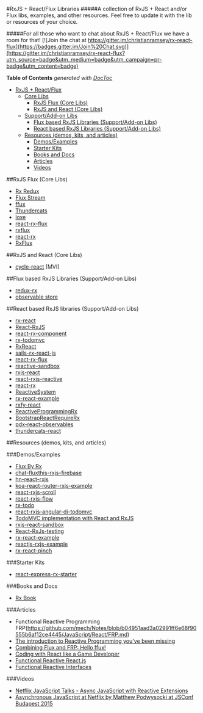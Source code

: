 #RxJS + React/Flux Libraries
#####A collection of RxJS + React and/or Flux libs, examples, and other resources. Feel free to update it with the lib or resources of your choice.

#####For all those who want to chat about RxJS + React/Flux we have a room for that!
[![Join the chat at https://gitter.im/christianramsey/rx-react-flux](https://badges.gitter.im/Join%20Chat.svg)](https://gitter.im/christianramsey/rx-react-flux?utm_source=badge&utm_medium=badge&utm_campaign=pr-badge&utm_content=badge)

**Table of Contents**  *generated with [DocToc](http://doctoc.herokuapp.com/)*

- [RxJS + React/Flux](#)
	- [Core Libs](#rxjs-flux-core-libs)
		- [RxJS Flux (Core Libs)](#rxjs-flux-core-libs)
		- [RxJS and React (Core Libs)](#rxjs-and-react-core-libs)
	- [Support/Add-on Libs](#flux-based-rxjs-libraries-supportadd-on-libs)
		- [Flux based RxJS Libraries (Support/Add-on Libs)](#flux-based-rxjs-libraries-supportadd-on-libs)
		- [React based RxJS Libraries (Support/Add-on Libs)](#react-based-rxjs-libraries-supportadd-on-libs)
	- [Resources (demos, kits, and articles)](#resources-demos-kits-and-articles)
		- [Demos/Examples](#demosexamples)
		- [Starter Kits](#starter-kits)
		- [Books and Docs](#books-and-docs)
		- [Articles](#articles)
		- [Videos](#videos)


##RxJS Flux (Core Libs)
- [Rx Redux](https://github.com/jas-chen/rx-redux)
- [Flux Stream](https://github.com/skellyb/fluxstream)
- [ffux](https://github.com/milankinen/ffux)
- [Thundercats](https://github.com/ThunderCatsJS/thundercats)
- [loxe](https://github.com/ahomu/Loxe)
- [react-rx-flux](https://www.github.com/xgrommx/react-rx-flux)
- [rxflux](https://www.github.com/gyzerok/rxflux)
- [react-rx](https://www.github.com/Mosho1/react-rx)
- [RxFlux](https://www.github.com/johan-olsson/RxFlux)

##RxJS and React (Core Libs)

- [cycle-react](https://github.com/pH200/cycle-react) [MVI]

##Flux based RxJS Libraries (Support/Add-on Libs)

- [redux-rx](https://github.com/acdlite/redux-rx)
- [observable store](https://github.com/flipflops/observable-store)

##React based RxJS libraries (Support/Add-on Libs)

- [rx-react](https://www.github.com/fdecampredon/rx-react)
- [React-RxJS](https://www.github.com/Cmdv/React-RxJS)
- [react-rx-component](https://www.github.com/acdlite/react-rx-component)
- [rx-todomvc](https://www.github.com/footballradar/rx-todomvc)
- [RxReact](https://www.github.com/AlexMost/RxReact)
- [sails-rx-react-js](https://www.github.com/erikschlegel/sails-rx-react-js)
- [react-rx-flux](https://www.github.com/xgrommx/react-rx-flux)
- [reactive-sandbox](https://www.github.com/joelhooks/reactive-sandbox)
- [rxjs-react](https://www.github.com/bobiblazeski/rxjs-react)
- [react-rxjs-reactive](https://www.github.com/s5ot/react-rxjs-reactive)
- [react-rx](https://www.github.com/Mosho1/react-rx)
- [ReactiveSystem](https://www.github.com/Willmo36/ReactiveSystem)
- [rx-react-example](https://www.github.com/fdecampredon/rx-react-example)
- [rxfy-react](https://www.github.com/xgrommx/rxfy-react)
- [ReactiveProgrammingRx](https://www.github.com/nvankaam/ReactiveProgrammingRx)
- [BootstrapReactRequireRx](https://www.github.com/dwsmorris/BootstrapReactRequireRx)
- [pdx-react-observables](https://www.github.com/iirvine/pdx-react-observables)
- [thundercats-react](https://github.com/thundercatsjs/thundercats-react)

##Resources (demos, kits, and articles)

###Demos/Examples
- [Flux By Rx](https://github.com/duncanmak/experiments/tree/action-playback/flux-by-rx)
- [chat-fluxthis-rxjs-firebase](https://www.github.com/tjwudi/chat-fluxthis-rxjs-firebase)
- [hn-react-rxjs](https://www.github.com/ahomu/hn-react-rxjs)
- [koa-react-router-rxjs-example](https://www.github.com/oscarduignan/koa-react-router-rxjs-example)
- [react-rxjs-scroll](https://www.github.com/justinwoo/react-rxjs-scroll)
- [react-rxjs-flow](https://www.github.com/justinwoo/react-rxjs-flow)
- [rx-todo](https://www.github.com/stepennwolf/rx-todo)
- [react-rxjs-angular-di-todomvc](https://www.github.com/joelhooks/react-rxjs-angular-di-todomvc) 
- [TodoMVC implementation with React and RxJS](https://github.com/fdecampredon/react-rxjs-todomvc)
- [rxjs-react-sandbox](https://www.github.com/masotime/rxjs-react-sandbox)
- [React-RxJs-testing](https://www.github.com/Jrende/React-RxJs-testing)
- [rx-react-example](https://www.github.com/fdecampredon/rx-react-example)
- [reactjs-rxjs-example](https://www.github.com/kmcclosk/reactjs-rxjs-example)
- [rx-react-pinch](https://github.com/hugobessaa/rx-react-pinch)

###Starter Kits

- [react-express-rx-starter](https://www.github.com/cesarvelandia/react-express-rx-starter)
 
###Books and Docs
- [Rx Book](http://xgrommx.github.io/rx-book)

###Articles
- Functional Reactive Programming FRP(https://github.com/mech/Notes/blob/b04951aad3a02991ff6e68f90555b6af12ce4445/JavaScript/React/FRP.md)
- [The introduction to Reactive Programming you've been missing](https://gist.github.com/staltz/868e7e9bc2a7b8c1f754)
- [Combining Flux and FRP: Hello ffux!](https://medium.com/@milankinen/combining-flux-and-frp-hello-ffux-b04ff20fcbc6)
- [Coding with React like a Game Developer](https://medium.com/@PhilPlckthun/coding-with-react-like-a-game-developer-e39ffaed1643)
- [Functional Reactive React.js](https://medium.com/@garychambers108/functional-reactive-react-js-b04a8d97a540)
- [Functional Reactive Interfaces](https://medium.com/@bobiblazeski/functional-reactive-interfaces-e8de034de6bd)

###Videos

- [Netflix JavaScript Talks - Async JavaScript with Reactive Extensions](https://www.youtube.com/watch?v=XRYN2xt11Ek)
- [Asynchronous JavaScript at Netflix by Matthew Podwysocki at JSConf Budapest 2015](https://www.youtube.com/watch?v=a8W5VVGO-jA)




